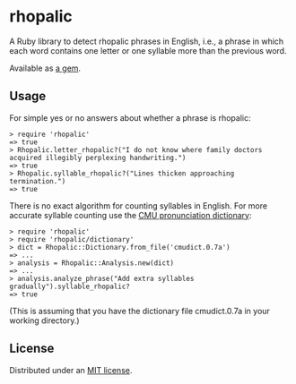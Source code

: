 rhopalic
========

A Ruby library to detect rhopalic phrases in English, i.e., a phrase in which each
word contains one letter or one syllable more than the previous word.

Available as [a gem](https://rubygems.org/gems/rhopalic).

## Usage

For simple yes or no answers about whether a phrase is rhopalic:

	> require 'rhopalic'
	=> true
	> Rhopalic.letter_rhopalic?("I do not know where family doctors acquired illegibly perplexing handwriting.")
	=> true
	> Rhopalic.syllable_rhopalic?("Lines thicken approaching termination.")
	=> true

There is no exact algorithm for counting syllables in English. For more accurate syllable
counting use the [CMU pronunciation dictionary](http://www.speech.cs.cmu.edu/cgi-bin/cmudict):

    > require 'rhopalic'
    > require 'rhopalic/dictionary'
	> dict = Rhopalic::Dictionary.from_file('cmudict.0.7a')
	=> ...
	> analysis = Rhopalic::Analysis.new(dict)
	=> ...
	> analysis.analyze_phrase("Add extra syllables gradually").syllable_rhopalic?
	=> true

(This is assuming that you have the dictionary file cmudict.0.7a in your working directory.)

## License

Distributed under an [MIT license](https://github.com/nikhaldi/rhopalic-ruby/blob/master/LICENSE.md).
